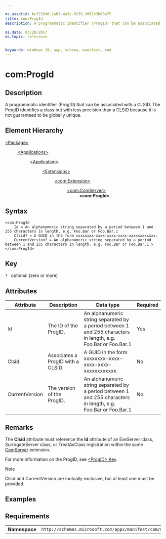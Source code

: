 ```yaml
---

ms.assetid: be322b98-2ab7-4a7e-9135-3051b3b00a75
title: com:ProgId
description: A programmatic identifier (ProgID) that can be associated with a CLSID.

ms.date: 03/29/2017
ms.topic: reference


keywords: windows 10, uwp, schema, manifest, com
---
```



# com:ProgId

## Description
A programmatic identifier (ProgID) that can be associated with a CLSID. The ProgID identifies a class but with less precision than a CLSID because it is not guaranteed to be globally unique.

## Element Hierarchy
<dl>
<dt><a href="element-package.md">&lt;Package&gt;</a></dt>
<dd>
<dl>
<dt><a href="element-applications.md">&lt;Applications&gt;</a></dt>
<dd>
<dl>
<dt><a href="element-application.md">&lt;Application&gt;</a></dt>
<dd>
<dl>
<dt><a href="element-1-extensions.md">&lt;Extensions&gt;</a></dt>
<dd>
<dl>
<dt><a href="element-com-extension.md">&lt;com:Extension&gt;</a></dt>
<dd>
<dl>
<dt><a href="element-com-comserver.md">&lt;com:ComServer&gt;</a></dt>
<dd><b>&lt;com:ProgId&gt;</b></dd>
</dl>
</dd>
</dl>
</dd>
</dl>
</dd>
</dl>
</dd>
</dl>
</dd>
</dl>

## Syntax
```syntax
<com:ProgId 
    Id = An alphanumeric string separated by a period between 1 and 255 characters in length, e.g. Foo.Bar or Foo.Bar.1
    Clsid? = A GUID in the form xxxxxxxx-xxxx-xxxx-xxxx-xxxxxxxxxxxx.
    CurrentVersion? = An alphanumeric string separated by a period between 1 and 255 characters in length, e.g. Foo.Bar or Foo.Bar.1 >
</com:ProgId>
```

## Key
`?`   optional (zero or more)

## Attributes

| Attribute | Description | Data type | Required |
|-----------|-------------|-----------|----------|
| Id | The ID of the ProgID. | An alphanumeric string separated by a period between 1 and 255 characters in length, e.g. Foo.Bar or Foo.Bar.1 | Yes |
| Clsid | Associates a ProgID with a CLSID. | A GUID in the form xxxxxxxx-xxxx-xxxx-xxxx-xxxxxxxxxxxx. | No |
| CurrentVersion | The version of the ProgID. | An alphanumeric string separated by a period between 1 and 255 characters in length, e.g. Foo.Bar or Foo.Bar.1 | No |

## Remarks
The **Clsid** attribute must reference the **Id** attribute of an ExeServer class, SurrogateServer class, or TreatAsClass registration within the same [ComServer](element-com-comserver.md) extension.

For more information on the ProgID, see [&lt;ProgID&gt; Key](https://msdn.microsoft.com/library/windows/desktop/dd542719.aspx).

> [!NOTE]
> Clsid and CurrentVersion are mutually exclusive, but at least one must be provided.

## Examples

## Requirements
|               |                                                             |
|---------------|-------------------------------------------------------------|
| **Namespace** | `http://schemas.microsoft.com/appx/manifest/com/windows10` |